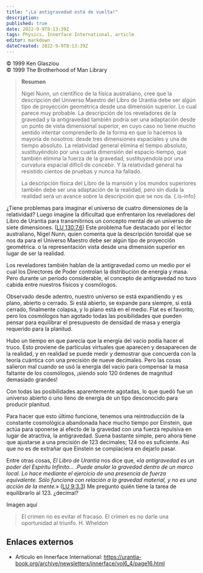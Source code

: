 ```yaml
---
title: "¡La antigravedad está de vuelta!"
description: 
published: true
date: 2022-9-9T8:13:39Z
tags: Physics, Innerface International, article
editor: markdown
dateCreated: 2022-9-9T8:13:39Z
---
```


<p class="v-card v-sheet theme--light grey lighten-3 px-2">© 1999 Ken Glasziou<br>© 1999 The Brotherhood of Man Library</p>


> **Resumen**
>
> Nigel Nunn, un científico de la física australiano, cree que la descripción del Universo Maestro del Libro de Urantia debe ser algún tipo de proyección geométrica desde una dimensión superior. Lo cual parece muy probable. La descripción de los reveladores de la gravedad y la antigravedad también podría ser una adaptación desde un punto de vista dimensional superior, en cuyo caso no tiene mucho sentido intentar comprenderlo de la forma en que lo hacemos la mayoría de nosotros: desde tres dimensiones espaciales y una de tiempo absoluto. La relatividad general elimina el tiempo absoluto, sustituyéndolo por una cuarta dimensión del espacio-tiempo, que también elimina la fuerza de la gravedad, sustituyéndola por una curvatura espacial difícil de concebir. Y la relatividad general ha resistido cientos de pruebas y nunca ha fallado.
>
> La descripción física del Libro de la mansión y los mundos superiores también debe ser una adaptación de la realidad, pero sin duda la realidad será un avance sobre la descripción que se nos da.
{.is-info}

¿Tiene problemas para imaginar el universo de cuatro dimensiones de la relatividad? Luego imagine la dificultad que enfrentaron los reveladores del Libro de Urantia para transmitirnos un concepto mental de un universo de siete dimensiones. ([LU 130:7.6](/es/The_Urantia_Book/130#p7_6)) Este problema fue destacado por el lector australiano, Nigel Nunn, quien comenta que la descripción toroidal que se nos da para el Universo Maestro debe ser algún tipo de proyección geométrica. o la representación vista desde una dimensión superior en lugar de ser la realidad.

Los reveladores también hablan de la antigravedad como un medio por el cual los Directores de Poder controlan la distribución de energía y masa. Pero durante un período considerable, el concepto de antigravedad no tuvo cabida entre nuestros físicos y cosmólogos.

Observado desde adentro, nuestro universo se está expandiendo y es plano, abierto o cerrado. Si está abierto, se expande para siempre, si está cerrado, finalmente colapsa, y lo plano está en el medio. Flat es el favorito, pero los cosmólogos han agotado todas las posibilidades que pueden pensar para equilibrar el presupuesto de densidad de masa y energía requerido para la planitud.

Hubo un tiempo en que parecía que la energía del vacío podía hacer el truco. Esto proviene de partículas virtuales que aparecen y desaparecen de la realidad, y en realidad se puede medir y demostrar que concuerda con la teoría cuántica con una precisión de nueve decimales. Pero las cosas salieron mal cuando se usó la energía del vacío para compensar la masa faltante de los cosmólogos, ¡siendo solo 120 órdenes de magnitud demasiado grandes!

Con todas las posibilidades aparentemente agotadas, lo que quedó fue un universo abierto o uno lleno de energía de un tipo desconocido para producir planitud.

Para hacer que esto último funcione, tenemos una reintroducción de la constante cosmológica abandonada hace mucho tiempo por Einstein, que actúa para oponerse al efecto de la gravedad con una fuerza repulsiva en lugar de atractiva, la antigravedad. Suena bastante simple, pero ahora tiene que ajustarse a una precisión de 123 decimales; 124 no es suficiente. Así que no es de extrañar que Einstein se complaciera en dejarlo pasar.

Entre otras cosas, _El Libro de Urantia_ nos dice que, «_la antigravedad es un poder del Espíritu Infinito... .Puede anular la gravedad dentro de un marco local. Lo hace mediante el ejercicio de una presencia de fuerza equivalente. Sólo funciona con relación a la gravedad material, y no es una acción de la mente._» ([LU 9:3.3](/es/The_Urantia_Book/9#p3_3)) Me pregunto quién tiene la tarea de equilibrarlo al 123. ¿decimal?

Imagen aquí

> El crimen no es evitar el fracaso. El crimen es no darle una oportunidad al triunfo.
> H. Wheldon

## Enlaces externos

- Artículo en Innerface International: https://urantia-book.org/archive/newsletters/innerface/vol6_4/page16.html


